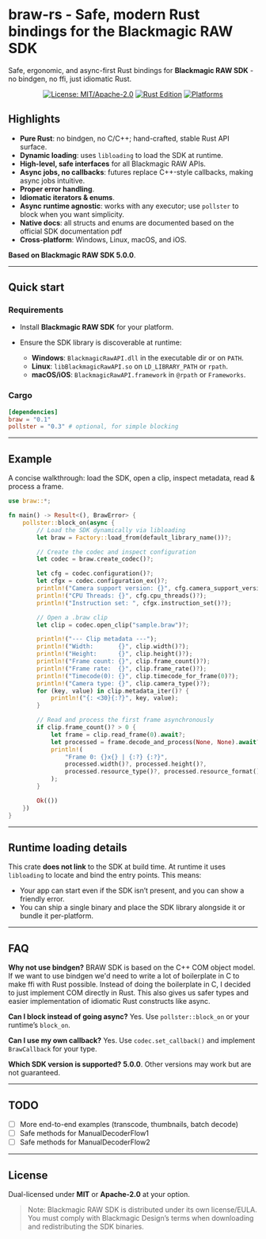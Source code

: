 # braw-rs - Safe, modern Rust bindings for the Blackmagic RAW SDK

Safe, ergonomic, and async-first Rust bindings for **Blackmagic RAW SDK** - no bindgen, no ffi, just idiomatic Rust.

<p align="center">
  <a href="#"><img alt="License: MIT/Apache-2.0" src="https://img.shields.io/badge/license-MIT%2FApache--2.0-informational"></a>
  <a href="#"><img alt="Rust Edition" src="https://img.shields.io/badge/rust-Edition_2024-blue"></a>
  <a href="#"><img alt="Platforms" src="https://img.shields.io/badge/platforms-Windows%20%7C%20Linux%20%7C%20macOS%20%7C%20iOS-success"></a>
</p>

## Highlights

* **Pure Rust**: no bindgen, no C/C++; hand-crafted, stable Rust API surface.
* **Dynamic loading**: uses `libloading` to load the SDK at runtime.
* **High-level, safe interfaces** for all Blackmagic RAW APIs.
* **Async jobs, no callbacks**: futures replace C++-style callbacks, making async jobs intuitive.
* **Proper error handling**.
* **Idiomatic iterators & enums**.
* **Async runtime agnostic**: works with any executor; use `pollster` to block when you want simplicity.
* **Native docs**: all structs and enums are documented based on the official SDK documentation pdf
* **Cross-platform**: Windows, Linux, macOS, and iOS.

**Based on Blackmagic RAW SDK 5.0.0**.

---

## Quick start

### Requirements

* Install **Blackmagic RAW SDK** for your platform.
* Ensure the SDK library is discoverable at runtime:

  * **Windows**: `BlackmagicRawAPI.dll` in the executable dir or on `PATH`.
  * **Linux**: `libBlackmagicRawAPI.so` on `LD_LIBRARY_PATH` or `rpath`.
  * **macOS/iOS**: `BlackmagicRawAPI.framework` in `@rpath` or `Frameworks`.

### Cargo

```toml
[dependencies]
braw = "0.1"
pollster = "0.3" # optional, for simple blocking
```

---

## Example

A concise walkthrough: load the SDK, open a clip, inspect metadata, read & process a frame.

```rust
use braw::*;

fn main() -> Result<(), BrawError> {
    pollster::block_on(async {
        // Load the SDK dynamically via libloading
        let braw = Factory::load_from(default_library_name())?;

        // Create the codec and inspect configuration
        let codec = braw.create_codec()?;

        let cfg = codec.configuration()?;
        let cfgx = codec.configuration_ex()?;
        println!("Camera support version: {}", cfg.camera_support_version()?);
        println!("CPU Threads: {}", cfg.cpu_threads()?);
        println!("Instruction set: ", cfgx.instruction_set()?);

        // Open a .braw clip
        let clip = codec.open_clip("sample.braw")?;

        println!("--- Clip metadata ---");
        println!("Width:       {}", clip.width()?);
        println!("Height:      {}", clip.height()?);
        println!("Frame count: {}", clip.frame_count()?);
        println!("Frame rate:  {}", clip.frame_rate()?);
        println!("Timecode(0): {}", clip.timecode_for_frame(0)?);
        println!("Camera type: {}", clip.camera_type()?);
        for (key, value) in clip.metadata_iter()? {
            println!("{: <30}{:?}", key, value);
        }

        // Read and process the first frame asynchronously
        if clip.frame_count()? > 0 {
            let frame = clip.read_frame(0).await?;
            let processed = frame.decode_and_process(None, None).await?;
            println!(
                "Frame 0: {}x{} | {:?} {:?}",
                processed.width()?, processed.height()?,
                processed.resource_type()?, processed.resource_format()?
            );
        }

        Ok(())
    })
}
```

---

## Runtime loading details

This crate **does not link** to the SDK at build time. At runtime it uses `libloading` to locate and bind the entry points. This means:

* Your app can start even if the SDK isn’t present, and you can show a friendly error.
* You can ship a single binary and place the SDK library alongside it or bundle it per-platform.

---

## FAQ

**Why not use bindgen?**
BRAW SDK is based on the C++ COM object model. If we want to use bindgen we'd need to write a lot of boilerplate in C to make ffi with Rust possible. Instead of doing the boilerplate in C, I decided to just implement COM directly in Rust. This also gives us safer types and easier implementation of idiomatic Rust constructs like async.

**Can I block instead of going async?**
Yes. Use `pollster::block_on` or your runtime’s `block_on`.

**Can I use my own callback?**
Yes. Use `codec.set_callback()` and implement `BrawCallback` for your type.

**Which SDK version is supported?**
**5.0.0**. Other versions may work but are not guaranteed.

---

## TODO

* [ ] More end-to-end examples (transcode, thumbnails, batch decode)
* [ ] Safe methods for ManualDecoderFlow1
* [ ] Safe methods for ManualDecoderFlow2

---

## License

Dual-licensed under **MIT** or **Apache-2.0** at your option.

> Note: Blackmagic RAW SDK is distributed under its own license/EULA. You must comply with Blackmagic Design’s terms when downloading and redistributing the SDK binaries.
